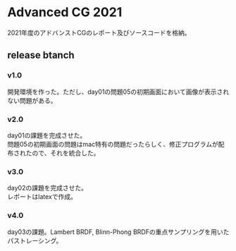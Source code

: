 # Advanced CG 2021
2021年度のアドバンストCGのレポート及びソースコードを格納。

## release btanch
### v1.0
開発環境を作った。ただし、day01の問題05の初期画面において画像が表示されない問題がある。

### v2.0
day01の課題を完成させた。<br>
問題05の初期画面の問題はmac特有の問題だったらしく、修正プログラムが配布されたので、それを統合した。

### v3.0
day02の課題を完成させた。<br>
レポートはlatexで作成。

### v4.0
day03の課題。Lambert BRDF, Blinn-Phong BRDFの重点サンプリングを用いたパストレーシング。
